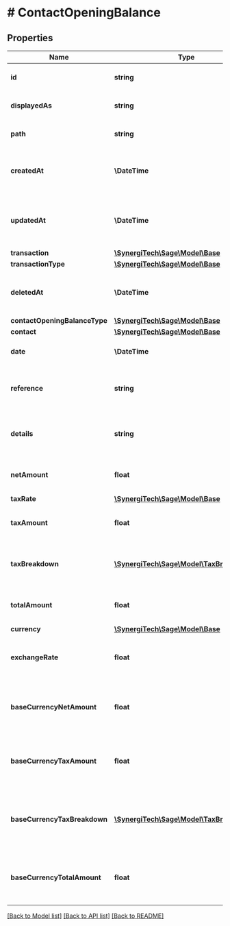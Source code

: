 # # ContactOpeningBalance

## Properties

Name | Type | Description | Notes
------------ | ------------- | ------------- | -------------
**id** | **string** | The unique identifier for the item | [optional]
**displayedAs** | **string** | The name of the resource | [optional]
**path** | **string** | The API path for the resource | [optional]
**createdAt** | **\DateTime** | The datetime when the item was created | [optional]
**updatedAt** | **\DateTime** | The datetime when the item was last updated | [optional]
**transaction** | [**\SynergiTech\Sage\Model\Base**](Base.md) |  | [optional]
**transactionType** | [**\SynergiTech\Sage\Model\Base**](Base.md) |  | [optional]
**deletedAt** | **\DateTime** | The datetime when the item was deleted | [optional]
**contactOpeningBalanceType** | [**\SynergiTech\Sage\Model\Base**](Base.md) |  | [optional]
**contact** | [**\SynergiTech\Sage\Model\Base**](Base.md) |  | [optional]
**date** | **\DateTime** | The date of the opening balance | [optional]
**reference** | **string** | The reference for the opening balance | [optional]
**details** | **string** | A description of the opening balance | [optional]
**netAmount** | **float** | The net amount of the opening balance | [optional]
**taxRate** | [**\SynergiTech\Sage\Model\Base**](Base.md) |  | [optional]
**taxAmount** | **float** | The tax amount of the opening balance | [optional]
**taxBreakdown** | [**\SynergiTech\Sage\Model\TaxBreakdown[]**](TaxBreakdown.md) | The tax breakdown for the opening balance | [optional]
**totalAmount** | **float** | The total amount of the opening balance | [optional]
**currency** | [**\SynergiTech\Sage\Model\Base**](Base.md) |  | [optional]
**exchangeRate** | **float** | The exchange rate for the opening balance | [optional]
**baseCurrencyNetAmount** | **float** | The net amount of the opening balance in base currency | [optional]
**baseCurrencyTaxAmount** | **float** | The tax amount of the opening balance in base currency | [optional]
**baseCurrencyTaxBreakdown** | [**\SynergiTech\Sage\Model\TaxBreakdown[]**](TaxBreakdown.md) | The tax breakdown for the opening balance in base currency | [optional]
**baseCurrencyTotalAmount** | **float** | The total amount of the opening balance in base currency | [optional]

[[Back to Model list]](../../README.md#models) [[Back to API list]](../../README.md#endpoints) [[Back to README]](../../README.md)
